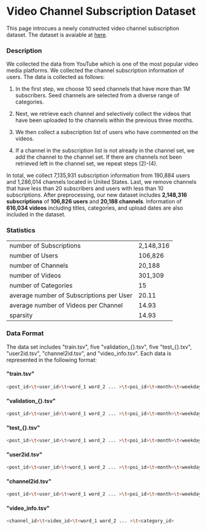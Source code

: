 # Video Channel Subscription Dataset
This page introcues a newly constructed video channel subscription dataset. The dataset is avaiable at [here](#).

### Description
We collected the data from YouTube which is one of the most popular video media platforms. We collected the channel subscription information of users. The data is collected as follows:


1. In the first step, we choose 10 seed channels that have more than 1M subscribers. Seed channels are selected from a diverse range of categories.

2. Next, we retrieve each channel and selectively collect the videos that have been uploaded to the channels within the previous three months.

3. We then collect a subscription list of users who have commented on the videos.

4. If a channel in the subscription list is not already in the channel set, we add the channel to the channel set.
If there are channels not been retrieved left in the channel set, we repeat steps (2)-(4).

In total, we collect 7,135,931 subscription information from 190,884 users and 1,286,014 channels located in United States. Last, we remove channels that have less than 20 subscribers and users with less than 10 subscriptions. After preprocessing, our new dataset includes **2,148,316 subscriptions** of **106,826 users** and **20,188 channels**. Information of **616,034 videos** including titles, categories, and upload dates are also included in the dataset.

### Statistics
<table style="align=center;">
<tr><td>number of Subscriptions</td><td>2,148,316</td></tr>
<tr><td>number of Users</td><td>106,826</td></tr>
<tr><td>number of Channels</td><td>20,188</td></tr>
<tr><td>number of Videos</td><td>301,309</td></tr>
<tr><td>number of Categories</td><td>15</td></tr>
<tr><td>average number of Subscriptions per User</td><td>20.11</td></tr>
<tr><td>average number of Videos per Channel</td><td>14.93</td></tr>
<tr><td>sparsity</td><td>14.93</td></tr>
</table>

### Data Format
The data set includes "train.tsv", five "validation_{}.tsv", five "test_{}.txv", "user2id.tsv", "channel2id.tsv", and "video_info.tsv". Each data is represented in the following format:
#### "train.tsv"
```bash
<post_id>\t<user_id>\t<word_1 word_2 ... >\t<poi_id>\t<month>\t<weekday>\t<hour>
```
#### "validation_{}.tsv"
```bash
<post_id>\t<user_id>\t<word_1 word_2 ... >\t<poi_id>\t<month>\t<weekday>\t<hour>
```
#### "test_{}.tsv"
```bash
<post_id>\t<user_id>\t<word_1 word_2 ... >\t<poi_id>\t<month>\t<weekday>\t<hour>
```
#### "user2id.tsv"
```bash
<post_id>\t<user_id>\t<word_1 word_2 ... >\t<poi_id>\t<month>\t<weekday>\t<hour>
```
#### "channel2id.tsv"
```bash
<post_id>\t<user_id>\t<word_1 word_2 ... >\t<poi_id>\t<month>\t<weekday>\t<hour>
```
#### "video_info.tsv"
```bash
<channel_id>\t<video_id>\t<word_1 word_2 ... >\t<category_id>
```
